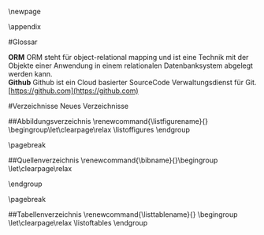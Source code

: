 \newpage

\appendix

#Glossar

__ORM__
ORM steht für object-relational mapping und ist eine Technik mit der Objekte einer Anwendung in einem relationalen Datenbanksystem abgelegt werden kann.
\
__Github__
Github ist ein Cloud basierter SourceCode Verwaltungsdienst für Git.
[https://github.com](https://github.com)


#Verzeichnisse
Neues Verzeichnisse


##Abbildungsverzeichnis
\renewcommand{\listfigurename}{} \begingroup\let\clearpage\relax
\listoffigures
\endgroup

\pagebreak

##Quellenverzeichnis
\renewcommand{\bibname}{}\begingroup \let\clearpage\relax

\endgroup

\pagebreak

##Tabellenverzeichnis
\renewcommand{\listtablename}{} \begingroup \let\clearpage\relax
\listoftables
\endgroup

